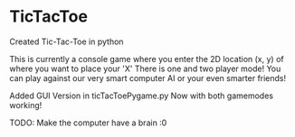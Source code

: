 # TicTacToe
Created Tic-Tac-Toe in python

This is currently a console game where you enter the 2D location (x, y) of where you want to place your 'X'
There is one and two player mode! You can play against our very smart computer AI or your even smarter friends!

Added GUI Version in ticTacToePygame.py
Now with both gamemodes working!

TODO: Make the computer have a brain :0